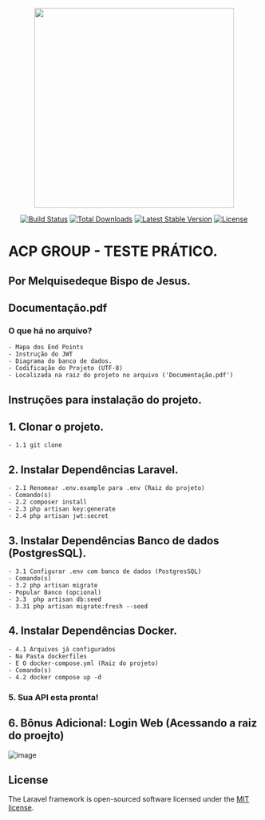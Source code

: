 <p align="center"><a href="https://laravel.com" target="_blank"><img src="https://raw.githubusercontent.com/laravel/art/master/logo-lockup/5%20SVG/2%20CMYK/1%20Full%20Color/laravel-logolockup-cmyk-red.svg" width="400"></a></p>

<p align="center">
<a href="https://travis-ci.org/laravel/framework"><img src="https://travis-ci.org/laravel/framework.svg" alt="Build Status"></a>
<a href="https://packagist.org/packages/laravel/framework"><img src="https://poser.pugx.org/laravel/framework/d/total.svg" alt="Total Downloads"></a>
<a href="https://packagist.org/packages/laravel/framework"><img src="https://poser.pugx.org/laravel/framework/v/stable.svg" alt="Latest Stable Version"></a>
<a href="https://packagist.org/packages/laravel/framework"><img src="https://poser.pugx.org/laravel/framework/license.svg" alt="License"></a>
</p>

# ACP GROUP - TESTE PRÁTICO. 
## Por Melquisedeque Bispo de Jesus.

## Documentação.pdf
### O que há no arquivo?
    - Mapa dos End Points
    - Instrução do JWT 
    - Diagrama do banco de dados.    
    - Codificação do Projeto (UTF-8)
    - Localizada na raiz do projeto no arquivo ('Documentação.pdf')

## Instruções para instalação do projeto.

## 1. Clonar o projeto.
    - 1.1 git clone
## 2. Instalar Dependências Laravel.
    - 2.1 Renomear .env.example para .env (Raiz do projeto)
    - Comando(s)
    - 2.2 composer install
    - 2.3 php artisan key:generate
    - 2.4 php artisan jwt:secret
## 3. Instalar Dependências Banco de dados (PostgresSQL).   
    - 3.1 Configurar .env com banco de dados (PostgresSQL)
    - Comando(s)
    - 3.2 php artisan migrate   
    - Popular Banco (opcional)
    - 3.3  php artisan db:seed
    - 3.31 php artisan migrate:fresh --seed
## 4. Instalar Dependências Docker.
    - 4.1 Arquivos já configurados
    - Na Pasta dockerfiles
    - E O docker-compose.yml (Raiz do projeto)
    - Comando(s)
    - 4.2 docker compose up -d

### 5. Sua API esta pronta!

## 6. Bônus Adicional: Login Web (Acessando a raiz do proejto) 
![image](https://github.com/user-attachments/assets/b4c8adb5-74e2-4f2c-83b0-bc636156fe7f)


## License

The Laravel framework is open-sourced software licensed under the [MIT license](https://opensource.org/licenses/MIT).
